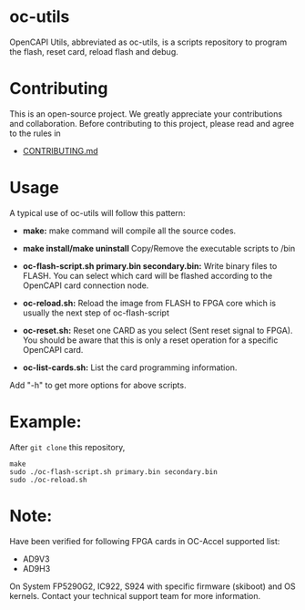 # oc-utils
OpenCAPI Utils, abbreviated as oc-utils, is a scripts repository to program the flash, reset card, reload flash and debug.

# Contributing
This is an open-source project. We greatly appreciate your contributions and collaboration.
Before contributing to this project, please read and agree to the rules in
* [CONTRIBUTING.md](CONTRIBUTING.md)

# Usage
A typical use of oc-utils will follow this pattern:

* **make:** make command will compile all the source codes.
* **make install/make uninstall** Copy/Remove the executable scripts to /bin

* **oc-flash-script.sh primary.bin secondary.bin:** Write binary files to FLASH. You can select which card will be flashed according to the OpenCAPI card connection node.
* **oc-reload.sh:** Reload the image from FLASH to FPGA core which is usually the next step of oc-flash-script
* **oc-reset.sh:** Reset one CARD as you select (Sent reset signal to FPGA). You should be aware that this is only a reset operation for a specific OpenCAPI card.
* **oc-list-cards.sh:** List the card programming information. 

Add "-h" to get more options for above scripts.

# Example:
After `git clone` this repository, 

```
make
sudo ./oc-flash-script.sh primary.bin secondary.bin
sudo ./oc-reload.sh
```

# Note: 
Have been verified for following FPGA cards in OC-Accel supported list:
* AD9V3
* AD9H3

On System FP5290G2, IC922, S924 with specific firmware (skiboot) and OS kernels. 
Contact your technical support team for more information.


